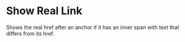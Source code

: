# Show Real Link

Shows the real href after an anchor if it has an inner span with text that differs from its href.
